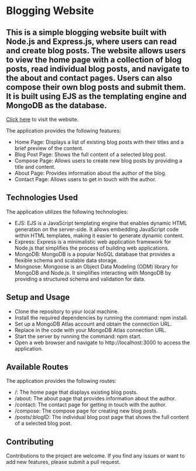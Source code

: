 # Blogging Website
## This is a simple blogging website built with Node.js and Express.js, where users can read and create blog posts. The website allows users to view the home page with a collection of blog posts, read individual blog posts, and navigate to the about and contact pages. Users can also compose their own blog posts and submit them. It is built using EJS as the templating engine and MongoDB as the database. 
[Click here](https://my-blog-4awg.onrender.com) to visit the website.


The application provides the following features:

- Home Page: Displays a list of existing blog posts with their titles and a brief preview of the content.
- Blog Post Page: Shows the full content of a selected blog post.
- Compose Page: Allows users to create new blog posts by providing a title and content.
- About Page: Provides information about the author of the blog.
- Contact Page: Allows users to get in touch with the author.

## Technologies Used
The application utilizes the following technologies:

- EJS: EJS is a JavaScript templating engine that enables dynamic HTML generation on the server-side. It allows embedding JavaScript code within HTML templates, making it easier to generate dynamic content.
- Express: Express is a minimalistic web application framework for Node.js that simplifies the process of building web applications.
- MongoDB: MongoDB is a popular NoSQL database that provides a flexible schema and scalable data storage.
- Mongoose: Mongoose is an Object Data Modeling (ODM) library for MongoDB and Node.js. It simplifies interacting with MongoDB by providing a structured schema and validation for data.

## Setup and Usage

- Clone the repository to your local machine.
- Install the required dependencies by running the command: npm install.
- Set up a MongoDB Atlas account and obtain the connection URL.
- Replace <MongoDB Atlas URL> in the code with your MongoDB Atlas connection URL.
- Start the server by running the command: npm start.
- Open a web browser and navigate to http://localhost:3000 to access the application.
  
## Available Routes
 The application provides the following routes:

- /: The home page that displays existing blog posts.
- /about: The about page that provides information about the author.
- /contact: The contact page for getting in touch with the author.
- /compose: The compose page for creating new blog posts.
- /posts/:blogID: The individual blog post page that shows the full content of a selected blog post.
  
 ## Contributing
Contributions to the project are welcome. If you find any issues or want to add new features, please submit a pull request.
